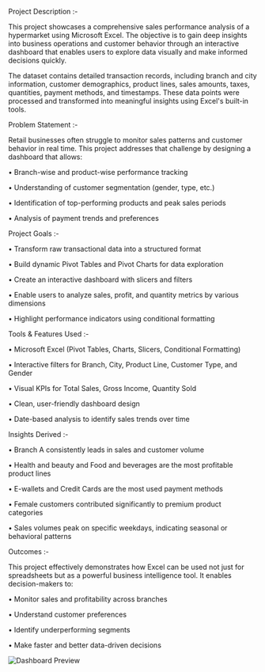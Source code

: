 Project Description :-

This project showcases a comprehensive sales performance analysis of a hypermarket using Microsoft Excel. The objective is to gain deep insights into business operations and customer behavior through an interactive dashboard that enables users to explore data visually and make informed decisions quickly.

The dataset contains detailed transaction records, including branch and city information, customer demographics, product lines, sales amounts, taxes, quantities, payment methods, and timestamps. These data points were processed and transformed into meaningful insights using Excel's built-in tools.

Problem Statement :-

Retail businesses often struggle to monitor sales patterns and customer behavior in real time. This project addresses that challenge by designing a dashboard that allows:

• Branch-wise and product-wise performance tracking

• Understanding of customer segmentation (gender, type, etc.)

• Identification of top-performing products and peak sales periods

• Analysis of payment trends and preferences

 Project Goals :-
 
• Transform raw transactional data into a structured format

• Build dynamic Pivot Tables and Pivot Charts for data exploration

• Create an interactive dashboard with slicers and filters

• Enable users to analyze sales, profit, and quantity metrics by various dimensions

• Highlight performance indicators using conditional formatting

 Tools & Features Used :-
 
• Microsoft Excel (Pivot Tables, Charts, Slicers, Conditional Formatting)

• Interactive filters for Branch, City, Product Line, Customer Type, and Gender

• Visual KPIs for Total Sales, Gross Income, Quantity Sold

• Clean, user-friendly dashboard design

• Date-based analysis to identify sales trends over time

 Insights Derived :-
 
• Branch A consistently leads in sales and customer volume

• Health and beauty and Food and beverages are the most profitable product lines

• E-wallets and Credit Cards are the most used payment methods

• Female customers contributed significantly to premium product categories

• Sales volumes peak on specific weekdays, indicating seasonal or behavioral patterns

 Outcomes :-
 
This project effectively demonstrates how Excel can be used not just for spreadsheets but as a powerful business intelligence tool. It enables decision-makers to:

• Monitor sales and profitability across branches

• Understand customer preferences

• Identify underperforming segments

• Make faster and better data-driven decisions

![Dashboard Preview]()
